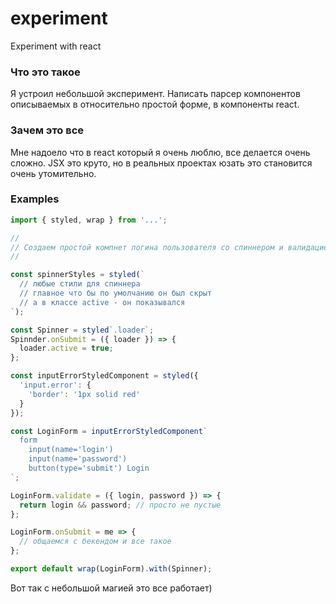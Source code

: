 # experiment
Experiment with react

### Что это такое
Я устроил небольшой эксперимент. Написать парсер компонентов описываемых в относительно простой форме,
в компоненты react.

### Зачем это все
Мне надоело что в react который я очень люблю, все делается очень сложно.
JSX это круто, но в реальных проектах юзать это становится очень утомительно. 

### Examples

```javascript
import { styled, wrap } from '...';

//
// Создаем простой компнет логина пользователя со спиннером и валидацией
//

const spinnerStyles = styled(`
  // любые стили для спиннера
  // главное что бы по умолчанию он был скрыт
  // а в классе active - он показывался
`);

const Spinner = styled`.loader`;
Spinnder.onSubmit = ({ loader }) => {
  loader.active = true;
};

const inputErrorStyledComponent = styled({
  'input.error': {
    'border': '1px solid red'
  }
});

const LoginForm = inputErrorStyledComponent`
  form
    input(name='login')
    input(name='password')
    button(type='submit') Login
`;

LoginForm.validate = ({ login, password }) => {
  return login && password; // просто не пустые
};

LoginForm.onSubmit = me => {
  // общаемся с бекендом и все такое
};

export default wrap(LoginForm).with(Spinner);
```

Вот так с небольшой магией это все работает)
